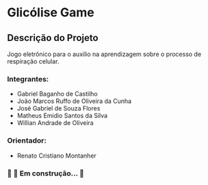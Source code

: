 # Glicólise Game
## Descrição do Projeto
Jogo eletrônico para o auxilio na aprendizagem sobre o processo de respiração celular.
### Integrantes: 
- Gabriel Baganho de Castilho 
- João Marcos Ruffo de Oliveira da Cunha 
- José Gabriel de Souza Flores 
- Matheus Emidio Santos da Silva
- Willian Andrade de Oliveira

### Orientador:
- Renato Cristiano Montanher
### 🚧  🚀 Em construção...  🚧
